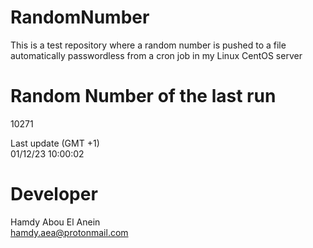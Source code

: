 # RandomNumber    
This is a test repository where a random number is pushed to a file automatically passwordless from a cron job in my Linux CentOS server    
# Random Number of the last run   
10271
      
Last update (GMT +1)    
01/12/23 10:00:02
# Developer    
Hamdy Abou El Anein   
hamdy.aea@protonmail.com
